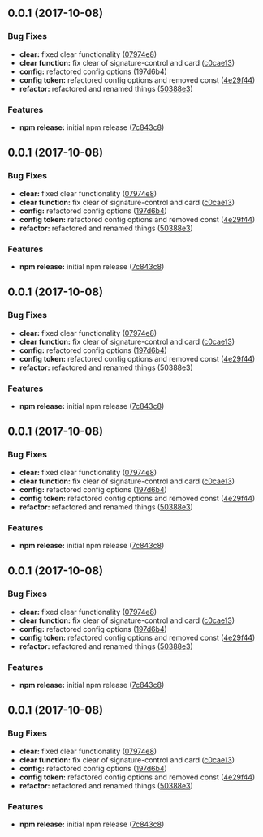 <a name="0.0.1"></a>
## 0.0.1 (2017-10-08)


### Bug Fixes

* **clear:** fixed clear functionality ([07974e8](https://github.com/BioPhoton/angular-signature-pad/commit/07974e8))
* **clear function:** fix clear of signature-control and card ([c0cae13](https://github.com/BioPhoton/angular-signature-pad/commit/c0cae13))
* **config:** refactored config options ([197d6b4](https://github.com/BioPhoton/angular-signature-pad/commit/197d6b4))
* **config token:** refactored config options and removed const ([4e29f44](https://github.com/BioPhoton/angular-signature-pad/commit/4e29f44))
* **refactor:** refactored and renamed things ([50388e3](https://github.com/BioPhoton/angular-signature-pad/commit/50388e3))


### Features

* **npm release:** initial npm release ([7c843c8](https://github.com/BioPhoton/angular-signature-pad/commit/7c843c8))



<a name="0.0.1"></a>
## 0.0.1 (2017-10-08)


### Bug Fixes

* **clear:** fixed clear functionality ([07974e8](https://github.com/BioPhoton/angular-signature-pad/commit/07974e8))
* **clear function:** fix clear of signature-control and card ([c0cae13](https://github.com/BioPhoton/angular-signature-pad/commit/c0cae13))
* **config:** refactored config options ([197d6b4](https://github.com/BioPhoton/angular-signature-pad/commit/197d6b4))
* **config token:** refactored config options and removed const ([4e29f44](https://github.com/BioPhoton/angular-signature-pad/commit/4e29f44))
* **refactor:** refactored and renamed things ([50388e3](https://github.com/BioPhoton/angular-signature-pad/commit/50388e3))


### Features

* **npm release:** initial npm release ([7c843c8](https://github.com/BioPhoton/angular-signature-pad/commit/7c843c8))



<a name="0.0.1"></a>
## 0.0.1 (2017-10-08)


### Bug Fixes

* **clear:** fixed clear functionality ([07974e8](https://github.com/BioPhoton/angular-signature-pad/commit/07974e8))
* **clear function:** fix clear of signature-control and card ([c0cae13](https://github.com/BioPhoton/angular-signature-pad/commit/c0cae13))
* **config:** refactored config options ([197d6b4](https://github.com/BioPhoton/angular-signature-pad/commit/197d6b4))
* **config token:** refactored config options and removed const ([4e29f44](https://github.com/BioPhoton/angular-signature-pad/commit/4e29f44))
* **refactor:** refactored and renamed things ([50388e3](https://github.com/BioPhoton/angular-signature-pad/commit/50388e3))


### Features

* **npm release:** initial npm release ([7c843c8](https://github.com/BioPhoton/angular-signature-pad/commit/7c843c8))



<a name="0.0.1"></a>
## 0.0.1 (2017-10-08)


### Bug Fixes

* **clear:** fixed clear functionality ([07974e8](https://github.com/BioPhoton/angular-signature-pad/commit/07974e8))
* **clear function:** fix clear of signature-control and card ([c0cae13](https://github.com/BioPhoton/angular-signature-pad/commit/c0cae13))
* **config:** refactored config options ([197d6b4](https://github.com/BioPhoton/angular-signature-pad/commit/197d6b4))
* **config token:** refactored config options and removed const ([4e29f44](https://github.com/BioPhoton/angular-signature-pad/commit/4e29f44))
* **refactor:** refactored and renamed things ([50388e3](https://github.com/BioPhoton/angular-signature-pad/commit/50388e3))


### Features

* **npm release:** initial npm release ([7c843c8](https://github.com/BioPhoton/angular-signature-pad/commit/7c843c8))



<a name="0.0.1"></a>
## 0.0.1 (2017-10-08)


### Bug Fixes

* **clear:** fixed clear functionality ([07974e8](https://github.com/BioPhoton/angular-signature-pad/commit/07974e8))
* **clear function:** fix clear of signature-control and card ([c0cae13](https://github.com/BioPhoton/angular-signature-pad/commit/c0cae13))
* **config:** refactored config options ([197d6b4](https://github.com/BioPhoton/angular-signature-pad/commit/197d6b4))
* **config token:** refactored config options and removed const ([4e29f44](https://github.com/BioPhoton/angular-signature-pad/commit/4e29f44))
* **refactor:** refactored and renamed things ([50388e3](https://github.com/BioPhoton/angular-signature-pad/commit/50388e3))


### Features

* **npm release:** initial npm release ([7c843c8](https://github.com/BioPhoton/angular-signature-pad/commit/7c843c8))



<a name="0.0.1"></a>
## 0.0.1 (2017-10-08)


### Bug Fixes

* **clear:** fixed clear functionality ([07974e8](https://github.com/BioPhoton/angular-signature-pad/commit/07974e8))
* **clear function:** fix clear of signature-control and card ([c0cae13](https://github.com/BioPhoton/angular-signature-pad/commit/c0cae13))
* **config:** refactored config options ([197d6b4](https://github.com/BioPhoton/angular-signature-pad/commit/197d6b4))
* **config token:** refactored config options and removed const ([4e29f44](https://github.com/BioPhoton/angular-signature-pad/commit/4e29f44))
* **refactor:** refactored and renamed things ([50388e3](https://github.com/BioPhoton/angular-signature-pad/commit/50388e3))


### Features

* **npm release:** initial npm release ([7c843c8](https://github.com/BioPhoton/angular-signature-pad/commit/7c843c8))



